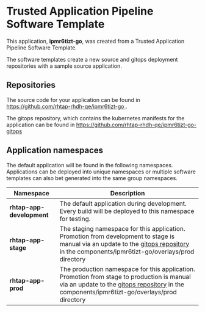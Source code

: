 # Trusted Application Pipeline Software Template

This application, **ipmr6tizt-go**, was created from a Trusted Application Pipeline Software Template.

The software templates create a new source and gitops deployment repositories with a sample source application. 

## Repositories

The source code for your application can be found in [https://github.com/rhtap-rhdh-qe/ipmr6tizt-go ](https://github.com/rhtap-rhdh-qe/ipmr6tizt-go ).
 
The gitops repository, which contains the kubernetes manifests for the application can be found in 
[https://github.com/rhtap-rhdh-qe/ipmr6tizt-go-gitops ](https://github.com/rhtap-rhdh-qe/ipmr6tizt-go-gitops ) 

## Application namespaces 

The default application will be found in the following namespaces. Applications can be deployed into unique namespaces or multiple software templates can also bet generated into the same group namespaces.  

|  Namespace   |  Description   |  
| -------- | -------- |   
| **rhtap-app-development** | The default application during development. Every build will be deployed to this namespace for testing. | 
| **rhtap-app-stage** | The staging namespace for this application. Promotion from development to stage is manual via an update to the [gitops repository](https://github.com/rhtap-rhdh-qe/ipmr6tizt-go-gitops ) in the components/ipmr6tizt-go/overlays/prod directory |  
| **rhtap-app-prod** | The production namespace for this application. Promotion from stage to production is manual via an update to the [gitops repository](https://github.com/rhtap-rhdh-qe/ipmr6tizt-go-gitops ) in the components/ipmr6tizt-go/overlays/prod directory | 